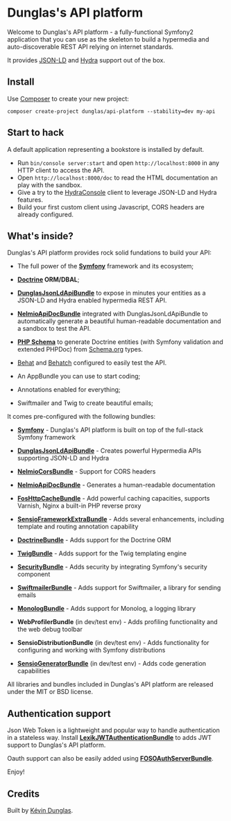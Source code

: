 Dunglas's API platform
======================

Welcome to Dunglas's API platform - a fully-functional Symfony2
application that you can use as the skeleton to build a hypermedia
and auto-discoverable REST API relying on internet standards.

It provides [JSON-LD][1] and [Hydra][2] support out of the box.

Install
-------

Use [Composer][3] to create your new project:

    composer create-project dunglas/api-platform --stability=dev my-api

Start to hack
-------------

A default application representing a bookstore is installed by default.

* Run `bin/console server:start` and open `http://localhost:8000` in any
  HTTP client to access the API.
* Open `http://localhost:8000/doc` to read the HTML documentation an play
  with the sandbox.
* Give a try to the [HydraConsole][4] client to leverage JSON-LD and Hydra
  features.
* Build your first custom client using Javascript, CORS headers are already
  configured. 

What's inside?
--------------

Dunglas's API platform provides rock solid fundations to build your API:

  * The full power of the [**Symfony**][5] framework and its ecosystem;

  * **[Doctrine][6] ORM/DBAL**;


  * [**DunglasJsonLdApiBundle**][9] to expose in minutes your entities as
    a JSON-LD and Hydra enabled hypermedia REST API.
    
  * [**NelmioApiDocBundle**][24] integrated with DunglasJsonLdApiBundle to
    automatically generate a beautiful human-readable documentation and a
    sandbox to test the API.

  * [**PHP Schema**][7] to generate Doctrine entities (with Symfony
    validation and extended PHPDoc) from [Schema.org][8] types.

  * [Behat][10] and [Behatch][11] configured to easily test the API.

  * An AppBundle you can use to start coding;

  * Annotations enabled for everything;

  * Swiftmailer and Twig to create beautiful emails;

It comes pre-configured with the following bundles:

  * [**Symfony**][5] - Dunglas's API platform is built on top of the
    full-stack Symfony framework

  * [**DunglasJsonLdApiBundle**][9] - Creates powerful Hypermedia APIs
    supporting JSON-LD and Hydra

  * [**NelmioCorsBundle**][12] - Support for CORS headers
  
  * [**NelmioApiDocBundle**][24] - Generates a human-readable documentation

  * [**FosHttpCacheBundle**][13] - Add powerful caching capacities, supports
    Varnish, Nginx a built-in PHP reverse proxy

  * [**SensioFrameworkExtraBundle**][14] - Adds several enhancements, including
    template and routing annotation capability

  * [**DoctrineBundle**][15] - Adds support for the Doctrine ORM

  * [**TwigBundle**][16] - Adds support for the Twig templating engine

  * [**SecurityBundle**][17] - Adds security by integrating Symfony's security
    component

  * [**SwiftmailerBundle**][18] - Adds support for Swiftmailer, a library for
    sending emails

  * [**MonologBundle**][19] - Adds support for Monolog, a logging library

  * **WebProfilerBundle** (in dev/test env) - Adds profiling functionality and
    the web debug toolbar

  * **SensioDistributionBundle** (in dev/test env) - Adds functionality for
    configuring and working with Symfony distributions

  * [**SensioGeneratorBundle**][20] (in dev/test env) - Adds code generation
    capabilities

All libraries and bundles included in Dunglas's API platform are
released under the MIT or BSD license.


Authentication support
----------------------

Json Web Token is a lightweight and popular way to handle authentication in a
stateless way. Install [**LexikJWTAuthenticationBundle**][21] to adds JWT support
to Dunglas's API platform.

Oauth support can also be easily added using [**FOSOAuthServerBundle**][22].

Enjoy!

Credits
-------

Built by [Kévin Dunglas][23].

[1]:  http://json-ld.org
[2]:  http://hydra-cg.com
[3]:  http://getcomposer.org
[4]:  http://www.markus-lanthaler.com/hydra/
[5]:  http://symfony.com
[6]:  http://doctrine-project.org
[7]:  http://php-schema.dunglas.com
[8]:  http://schema.org
[9]:  https://github.com/dunglas/DunglasJsonLdApiBundle
[10]: http://behat.readthedocs.org
[11]: https://github.com/Behatch/contexts
[12]: https://github.com/nelmio/NelmioCorsBundle
[13]: http://foshttpcachebundle.readthedocs.org
[14]: http://symfony.com/doc/current/bundles/SensioFrameworkExtraBundle/index.html
[15]: http://symfony.com/doc/current/book/doctrine.html
[16]: http://symfony.com/doc/current/book/templating.html
[17]: http://symfony.com/doc/current/book/security.html
[18]: http://symfony.com/doc/current/cookbook/email.html
[19]: http://symfony.com/doc/current/cookbook/logging/monolog.html
[20]: http://symfony.com/doc/current/bundles/SensioGeneratorBundle/index.html
[21]: https://github.com/lexik/LexikJWTAuthenticationBundle
[22]: https://github.com/FriendsOfSymfony/FOSOAuthServerBundle
[23]: http://dunglas.fr
[24]: https://github.com/nelmio/NelmioApiDocBundle